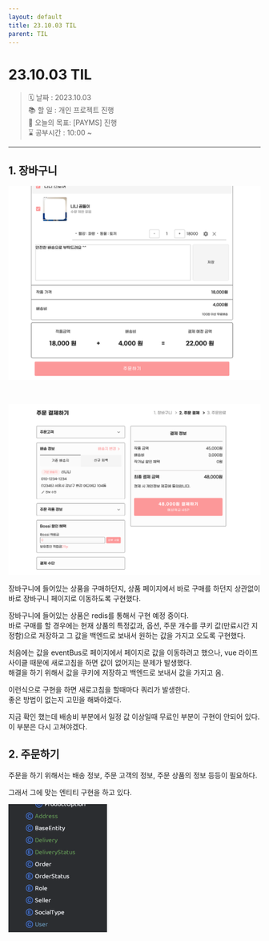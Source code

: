 ```yaml
---
layout: default
title: 23.10.03 TIL
parent: TIL
---
```


# 23.10.03 TIL  
    
> 🗓️ 날짜 : 2023.10.03  
> 📚 할 일 : 개인 프로젝트 진행  
> 📝 오늘의 목표:  [PAYMS] 진행   
> ⌛ 공부시간 : 10:00 ~
  

<hr>

## 1. 장바구니   
     
![장바구니.png](/assets/images/TIL/project/1003/img_1.png)    
  
&nbsp;  

![구매.png](/assets/images/TIL/project/1003/img.png)
  
  
장바구니에 들어있는 상품을 구매하던지, 상품 페이지에서 바로 구매를 하던지 상관없이 바로 장바구니 페이지로 이동하도록 구현했다.  
  
장바구니에 들어있는 상품은 redis를 통해서 구현 예정 중이다.  
바로 구매를 할 경우에는 현재 상품의 특정값과, 옵션, 주문 개수를 쿠키 값(만료시간 지정함)으로 저장하고 그 값을 백엔드로 보내서 원하는 값을 가지고 오도록 구현했다.  
  
처음에는 값을 eventBus로 페이지에서 페이지로 값을 이동하려고 했으나, vue 라이프 사이클 때문에 새로고침을 하면 값이 없어지는 문제가 발생했다.  
해결을 하기 위해서 값을 쿠키에 저장하고 백엔드로 보내서 값을 가지고 옴.  
  
  
이런식으로 구현을 하면 새로고침을 할때마다 쿼리가 발생한다.  
좋은 방법이 없는지 고민을 해봐야겠다.  
  
지금 확인 했는데 배송비 부분에서 일정 값 이상일때 무료인 부분이 구현이 안되어 있다.  
이 부분은 다시 고쳐야겠다.  


## 2. 주문하기   
  
주문을 하기 위해서는 배송 정보, 주문 고객의 정보, 주문 상품의 정보 등등이 필요하다.  
  
그래서 그에 맞는 엔티티 구현을 하고 있다.  

![img_2.png](..%2F..%2F..%2Fassets%2Fimages%2FTIL%2Fproject%2F1003%2Fimg_2.png)  
  

